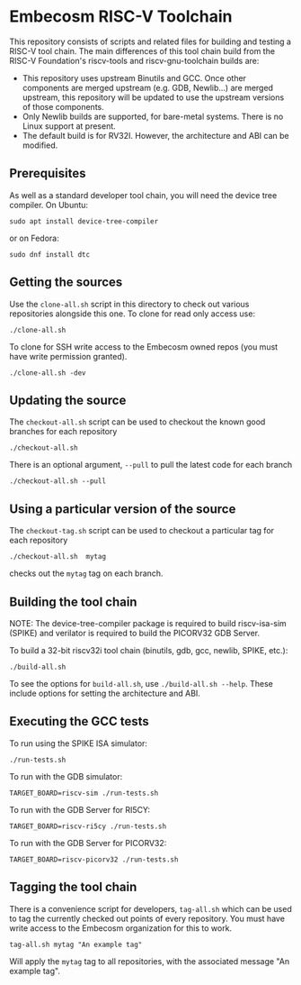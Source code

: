 Embecosm RISC-V Toolchain
=========================

This repository consists of scripts and related files for building and testing a
RISC-V tool chain. The main differences of this tool chain build from the RISC-V
Foundation's riscv-tools and riscv-gnu-toolchain builds are:

- This repository uses upstream Binutils and GCC. Once other components are
  merged upstream (e.g. GDB, Newlib...) are merged upstream, this repository
  will be updated to use the upstream versions of those components.
- Only Newlib builds are supported, for bare-metal systems. There is no Linux
  support at present.
- The default build is for RV32I. However, the architecture and ABI can be
modified.

Prerequisites
-------------

As well as a standard developer tool chain, you will need the device tree
compiler.  On Ubuntu:
```
sudo apt install device-tree-compiler
```
or on Fedora:
```
sudo dnf install dtc
```

Getting the sources
-------------------

Use the `clone-all.sh` script in this directory to check out various
repositories alongside this one. To clone for read only access use:

```
./clone-all.sh
```

To clone for SSH write access to the Embecosm owned repos (you must have write
permission granted).

```
./clone-all.sh -dev
```

Updating the source
-------------------

The `checkout-all.sh` script can be used to checkout the known good branches
for each repository

```
./checkout-all.sh
```

There is an optional argument, `--pull`  to pull the latest code for each branch

```
./checkout-all.sh --pull
```

Using a particular version of the source
----------------------------------------

The `checkout-tag.sh` script can be used to checkout a particular tag for each
repository

```
./checkout-all.sh  mytag
```

checks out the `mytag` tag on each branch.

Building the tool chain
-----------------------

NOTE: The device-tree-compiler package is required to build riscv-isa-sim
(SPIKE) and verilator is required to build the PICORV32 GDB Server.

To build a 32-bit riscv32i tool chain (binutils, gdb, gcc, newlib, SPIKE,
etc.):

```
./build-all.sh
```

To see the options for `build-all.sh`, use `./build-all.sh --help`. These
include options for setting the architecture and ABI.


Executing the GCC tests
-----------------------

To run using the SPIKE ISA simulator:

```
./run-tests.sh
```

To run with the GDB simulator:

```
TARGET_BOARD=riscv-sim ./run-tests.sh
```

To run with the GDB Server for RI5CY:
```
TARGET_BOARD=riscv-ri5cy ./run-tests.sh
```

To run with the GDB Server for PICORV32:

```
TARGET_BOARD=riscv-picorv32 ./run-tests.sh
```

Tagging the tool chain
----------------------

There is a convenience script for developers, `tag-all.sh` which can be used
to tag the currently checked out points of every repository.  You must have
write access to the Embecosm organization for this to work.

```
tag-all.sh mytag "An example tag"
```

Will apply the `mytag` tag to all repositories, with the associated message
"An example tag".

